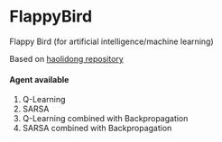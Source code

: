 # FlappyBird
Flappy Bird (for artificial intelligence/machine learning)

Based on [haolidong repository](https://github.com/haolidong/FlappyBird)

#### Agent available
1. Q-Learning
2. SARSA
3. Q-Learning combined with Backpropagation
4. SARSA combined with Backpropagation
